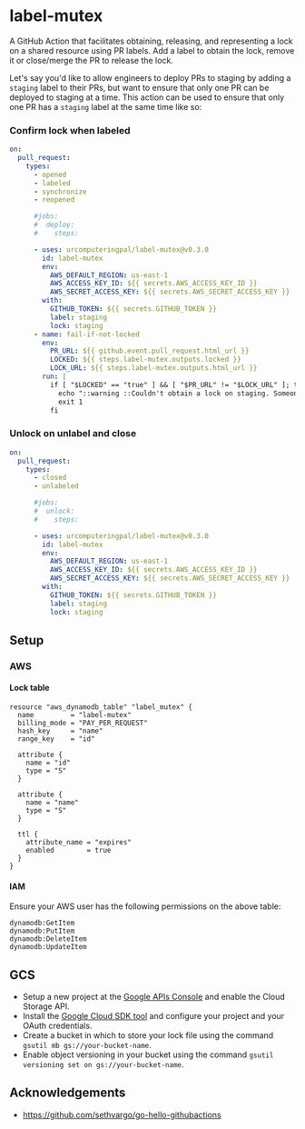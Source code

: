 # label-mutex

A GitHub Action that facilitates obtaining, releasing, and representing a lock on a shared resource using PR labels. Add a label to obtain the lock, remove it or close/merge the PR to release the lock.

Let's say you'd like to allow engineers to deploy PRs to staging by adding a `staging` label to their PRs, but want to ensure that only one PR can be deployed to staging at a time. This action can be used to ensure that only one PR has a `staging` label at the same time like so:

### Confirm lock when labeled

```yaml
on:
  pull_request:
    types:
      - opened
      - labeled
      - synchronize
      - reopened

      #jobs:
      #  deploy:
      #    steps:

      - uses: urcomputeringpal/label-mutex@v0.3.0
        id: label-mutex
        env:
          AWS_DEFAULT_REGION: us-east-1
          AWS_ACCESS_KEY_ID: ${{ secrets.AWS_ACCESS_KEY_ID }}
          AWS_SECRET_ACCESS_KEY: ${{ secrets.AWS_SECRET_ACCESS_KEY }}
        with:
          GITHUB_TOKEN: ${{ secrets.GITHUB_TOKEN }}
          label: staging
          lock: staging
      - name: fail-if-not-locked
        env:
          PR_URL: ${{ github.event.pull_request.html_url }}
          LOCKED: ${{ steps.label-mutex.outputs.locked }}
          LOCK_URL: ${{ steps.label-mutex.outputs.html_url }}
        run: |
          if [ "$LOCKED" == "true" ] && [ "$PR_URL" != "$LOCK_URL" ]; then
            echo "::warning ::Couldn't obtain a lock on staging. Someone may already be using it: $LOCK_URL"
            exit 1
          fi
```

### Unlock on unlabel and close

```yaml
on:
  pull_request:
    types:
      - closed
      - unlabeled

      #jobs:
      #  unlock:
      #    steps:

      - uses: urcomputeringpal/label-mutex@v0.3.0
        id: label-mutex
        env:
          AWS_DEFAULT_REGION: us-east-1
          AWS_ACCESS_KEY_ID: ${{ secrets.AWS_ACCESS_KEY_ID }}
          AWS_SECRET_ACCESS_KEY: ${{ secrets.AWS_SECRET_ACCESS_KEY }}
        with:
          GITHUB_TOKEN: ${{ secrets.GITHUB_TOKEN }}
          label: staging
          lock: staging
```

## Setup

### AWS

#### Lock table

```hcl
resource "aws_dynamodb_table" "label_mutex" {
  name         = "label-mutex"
  billing_mode = "PAY_PER_REQUEST"
  hash_key     = "name"
  range_key    = "id"

  attribute {
    name = "id"
    type = "S"
  }

  attribute {
    name = "name"
    type = "S"
  }

  ttl {
    attribute_name = "expires"
    enabled        = true
  }
}
```

#### IAM

Ensure your AWS user has the following permissions on the above table:

```
dynamodb:GetItem
dynamodb:PutItem
dynamodb:DeleteItem
dynamodb:UpdateItem
```

## GCS

- Setup a new project at the [Google APIs Console](https://console.developers.google.com/) and enable the Cloud Storage API.
- Install the [Google Cloud SDK tool](https://cloud.google.com/sdk/downloads) and configure your project and your OAuth credentials.
- Create a bucket in which to store your lock file using the command `gsutil mb gs://your-bucket-name`.
- Enable object versioning in your bucket using the command `gsutil versioning set on gs://your-bucket-name`.

## Acknowledgements

- https://github.com/sethvargo/go-hello-githubactions
